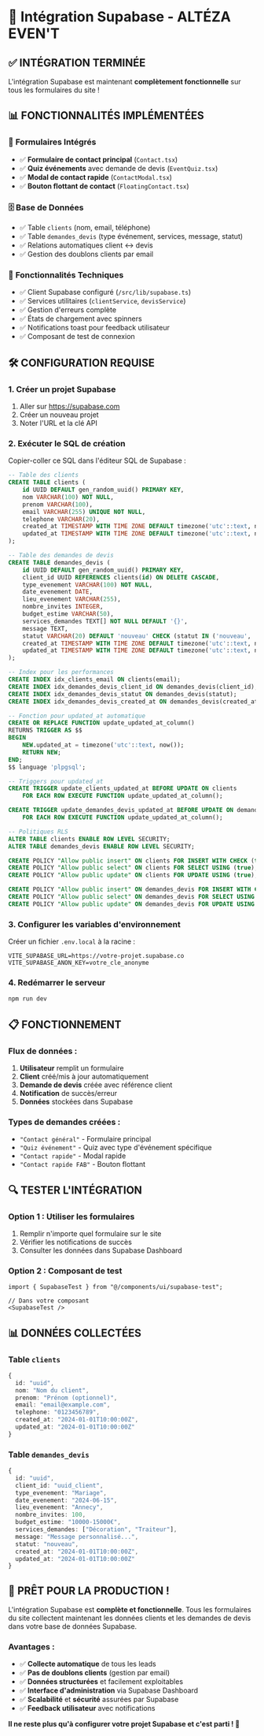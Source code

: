 # 🚀 Intégration Supabase - ALTÉZA EVEN'T

## ✅ INTÉGRATION TERMINÉE

L'intégration Supabase est maintenant **complètement fonctionnelle** sur tous les formulaires du site !

## 📊 **FONCTIONNALITÉS IMPLÉMENTÉES**

### 🎯 **Formulaires Intégrés**
- ✅ **Formulaire de contact principal** (`Contact.tsx`)
- ✅ **Quiz événements** avec demande de devis (`EventQuiz.tsx`)
- ✅ **Modal de contact rapide** (`ContactModal.tsx`)
- ✅ **Bouton flottant de contact** (`FloatingContact.tsx`)

### 🗄️ **Base de Données**
- ✅ Table `clients` (nom, email, téléphone)
- ✅ Table `demandes_devis` (type événement, services, message, statut)
- ✅ Relations automatiques client ↔ devis
- ✅ Gestion des doublons clients par email

### 🔧 **Fonctionnalités Techniques**
- ✅ Client Supabase configuré (`/src/lib/supabase.ts`)
- ✅ Services utilitaires (`clientService`, `devisService`)
- ✅ Gestion d'erreurs complète
- ✅ États de chargement avec spinners
- ✅ Notifications toast pour feedback utilisateur
- ✅ Composant de test de connexion

## 🛠️ **CONFIGURATION REQUISE**

### 1. **Créer un projet Supabase**
1. Aller sur https://supabase.com
2. Créer un nouveau projet
3. Noter l'URL et la clé API

### 2. **Exécuter le SQL de création**
Copier-coller ce SQL dans l'éditeur SQL de Supabase :

```sql
-- Table des clients
CREATE TABLE clients (
    id UUID DEFAULT gen_random_uuid() PRIMARY KEY,
    nom VARCHAR(100) NOT NULL,
    prenom VARCHAR(100),
    email VARCHAR(255) UNIQUE NOT NULL,
    telephone VARCHAR(20),
    created_at TIMESTAMP WITH TIME ZONE DEFAULT timezone('utc'::text, now()) NOT NULL,
    updated_at TIMESTAMP WITH TIME ZONE DEFAULT timezone('utc'::text, now()) NOT NULL
);

-- Table des demandes de devis
CREATE TABLE demandes_devis (
    id UUID DEFAULT gen_random_uuid() PRIMARY KEY,
    client_id UUID REFERENCES clients(id) ON DELETE CASCADE,
    type_evenement VARCHAR(100) NOT NULL,
    date_evenement DATE,
    lieu_evenement VARCHAR(255),
    nombre_invites INTEGER,
    budget_estime VARCHAR(50),
    services_demandes TEXT[] NOT NULL DEFAULT '{}',
    message TEXT,
    statut VARCHAR(20) DEFAULT 'nouveau' CHECK (statut IN ('nouveau', 'en_cours', 'traite', 'archive')),
    created_at TIMESTAMP WITH TIME ZONE DEFAULT timezone('utc'::text, now()) NOT NULL,
    updated_at TIMESTAMP WITH TIME ZONE DEFAULT timezone('utc'::text, now()) NOT NULL
);

-- Index pour les performances
CREATE INDEX idx_clients_email ON clients(email);
CREATE INDEX idx_demandes_devis_client_id ON demandes_devis(client_id);
CREATE INDEX idx_demandes_devis_statut ON demandes_devis(statut);
CREATE INDEX idx_demandes_devis_created_at ON demandes_devis(created_at);

-- Fonction pour updated_at automatique
CREATE OR REPLACE FUNCTION update_updated_at_column()
RETURNS TRIGGER AS $$
BEGIN
    NEW.updated_at = timezone('utc'::text, now());
    RETURN NEW;
END;
$$ language 'plpgsql';

-- Triggers pour updated_at
CREATE TRIGGER update_clients_updated_at BEFORE UPDATE ON clients
    FOR EACH ROW EXECUTE FUNCTION update_updated_at_column();

CREATE TRIGGER update_demandes_devis_updated_at BEFORE UPDATE ON demandes_devis
    FOR EACH ROW EXECUTE FUNCTION update_updated_at_column();

-- Politiques RLS
ALTER TABLE clients ENABLE ROW LEVEL SECURITY;
ALTER TABLE demandes_devis ENABLE ROW LEVEL SECURITY;

CREATE POLICY "Allow public insert" ON clients FOR INSERT WITH CHECK (true);
CREATE POLICY "Allow public select" ON clients FOR SELECT USING (true);
CREATE POLICY "Allow public update" ON clients FOR UPDATE USING (true);

CREATE POLICY "Allow public insert" ON demandes_devis FOR INSERT WITH CHECK (true);
CREATE POLICY "Allow public select" ON demandes_devis FOR SELECT USING (true);
CREATE POLICY "Allow public update" ON demandes_devis FOR UPDATE USING (true);
```

### 3. **Configurer les variables d'environnement**
Créer un fichier `.env.local` à la racine :

```env
VITE_SUPABASE_URL=https://votre-projet.supabase.co
VITE_SUPABASE_ANON_KEY=votre_cle_anonyme
```

### 4. **Redémarrer le serveur**
```bash
npm run dev
```

## 📋 **FONCTIONNEMENT**

### **Flux de données :**
1. **Utilisateur** remplit un formulaire
2. **Client** créé/mis à jour automatiquement
3. **Demande de devis** créée avec référence client
4. **Notification** de succès/erreur
5. **Données** stockées dans Supabase

### **Types de demandes créées :**
- `"Contact général"` - Formulaire principal
- `"Quiz événement"` - Quiz avec type d'événement spécifique
- `"Contact rapide"` - Modal rapide
- `"Contact rapide FAB"` - Bouton flottant

## 🔍 **TESTER L'INTÉGRATION**

### **Option 1 : Utiliser les formulaires**
1. Remplir n'importe quel formulaire sur le site
2. Vérifier les notifications de succès
3. Consulter les données dans Supabase Dashboard

### **Option 2 : Composant de test**
```tsx
import { SupabaseTest } from "@/components/ui/supabase-test";

// Dans votre composant
<SupabaseTest />
```

## 📊 **DONNÉES COLLECTÉES**

### **Table `clients`**
```typescript
{
  id: "uuid",
  nom: "Nom du client",
  prenom: "Prénom (optionnel)",
  email: "email@example.com",
  telephone: "0123456789",
  created_at: "2024-01-01T10:00:00Z",
  updated_at: "2024-01-01T10:00:00Z"
}
```

### **Table `demandes_devis`**
```typescript
{
  id: "uuid",
  client_id: "uuid_client",
  type_evenement: "Mariage",
  date_evenement: "2024-06-15",
  lieu_evenement: "Annecy",
  nombre_invites: 100,
  budget_estime: "10000-15000€",
  services_demandes: ["Décoration", "Traiteur"],
  message: "Message personnalisé...",
  statut: "nouveau",
  created_at: "2024-01-01T10:00:00Z",
  updated_at: "2024-01-01T10:00:00Z"
}
```

## 🚀 **PRÊT POUR LA PRODUCTION !**

L'intégration Supabase est **complète et fonctionnelle**. Tous les formulaires du site collectent maintenant les données clients et les demandes de devis dans votre base de données Supabase.

### **Avantages :**
- ✅ **Collecte automatique** de tous les leads
- ✅ **Pas de doublons clients** (gestion par email)
- ✅ **Données structurées** et facilement exploitables
- ✅ **Interface d'administration** via Supabase Dashboard
- ✅ **Scalabilité** et **sécurité** assurées par Supabase
- ✅ **Feedback utilisateur** avec notifications

**Il ne reste plus qu'à configurer votre projet Supabase et c'est parti ! 🎉**

